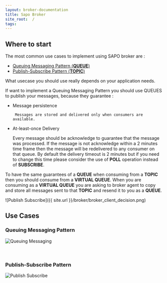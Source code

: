 ```yaml
---
layout: broker-documentation
title: Sapo Broker
site_root:  /
tags:
---
```



## Where to start


The most common use cases to implement using SAPO broker are :

- [Queuing Messaging Pattern (**QUEUE**)](#mqp)
- [Publish-Subscribe Pattern (**TOPIC**)](#pubsubp)
   
   

What usecase you should use really depends on your application needs.

If want to implement a Queuing Messaging Pattern you should use QUEUES to publish your messages,
because they guarantee :

- Message persistence 

       Messages are stored and delivered only when consumers are available.
           
- At-least-once Delivery

    Every message should be acknowledge to guarantee that the message was processed. 
    If the message is not acknowledge within a 2 minutes time frame then the message will be
      redelivered to any consumer on that queue. By default the delivery timeout is 2 minutes but if
      you need to change this time please consider the use of **POLL** operation instead of **SUBSCRIBE**. 
       
    

To have the same guarantees of a **QUEUE** when consuming from a **TOPIC** then you should consume 
from a **VIRTUAL QUEUE**. 
When you are consuming as a **VIRTUAL QUEUE** you are asking to broker agent to copy and store
all messages sent to that **TOPIC** and resend it to you as a **QUEUE**.
 




![Publish Subscribe]({{ site.url }}/broker/broker_client_decision.png)

## Use Cases


### <a name="pubsubp"></a>Queuing Messaging Pattern

<div markdown="1">
    <img  alt="Queuing Messaging" src="{{ site.url }}/broker/loadbalance.png" />
</div>
<br><br>

### <a name="mqp"></a>Publish-Subscribe Pattern

<div markdown="1">
    <img alt="Publish Subscribe" src="{{ site.url }}/broker/pubsub.png" />
</div>

